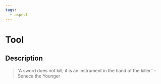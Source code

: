 ```yaml
---
tags:
  - aspect
---
```


# Tool

## Description

> 'A sword does not kill; it is an instrument in the hand of the killer.' - Seneca the Younger